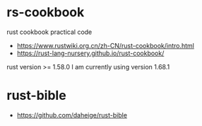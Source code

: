 # rs-cookbook
rust cookbook practical code
- https://www.rustwiki.org.cn/zh-CN/rust-cookbook/intro.html
- https://rust-lang-nursery.github.io/rust-cookbook/

rust version >= 1.58.0
I am currently using version 1.68.1
# rust-bible
- https://github.com/daheige/rust-bible